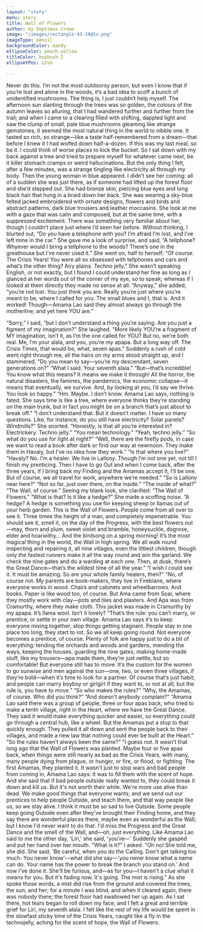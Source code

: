 ```yaml
---
layout: "story"
menu: story
title: Wall of Flowers
author: by Septimus Crowe
image: "/images/rectangle-43-19@1x.png"
imageType: pencil
backgroundColor: mandy
ellipseColor: peach-yellow
titleColor: hopbush-2
ellipseYPos: 12vh

---
```

Never do this. I’m not the most outdoorsy person, but even I know that if you’re lost and alone in the woods, it’s a bad idea to scoff a bunch of unidentified mushrooms. The thing is, I just couldn’t help myself. The afternoon sun slanting through the trees was so golden, the colours of the autumn leaves so alluring, that I had wandered further and further from the trail; and when I came to a clearing filled with shifting, dappled light and saw the clump of small, pale blue mushrooms gleaming like strange gemstones, it seemed the most natural thing in the world to nibble one. It tasted so rich, so strange—like a taste half-remembered from a dream—that before I knew it I had wolfed down half-a-dozen. If this was my last meal, so be it. I could think of worse places to kick the bucket. So I sat down with my back against a tree and tried to prepare myself for whatever came next, be it killer stomach cramps or weird hallucinations. But the only thing I felt, after a few minutes, was a strange tingling like electricity all through my body.
Then the young woman in blue appeared. I didn’t see her coming: all of a sudden she was just there, as if someone had lifted up the forest floor and she’d stepped out. She had bronze skin, piercing blue eyes and long black hair that hung in a braid down her back. She was wearing a sky-blue felted jacked embroidered with ornate designs, flowers and birds and abstract patterns; dark blue trousers and leather moccasins. She look at me with a gaze that was calm and composed, but at the same time, with a suppressed excitement. There was something very familiar about her, though I couldn’t place just where I’d seen her before.
Without thinking, I blurted out, “Do you have a telephone with you? I’m afraid I’m lost, and I’ve left mine in the car.”
She gave me a look of surprise, and said, “A tellphone? Whyever would I bring a tellphone to the woods? There’s one in the greathouse but I’ve never used it.” She went on, half to herself: “Of course. The Crisis Years! You were all so obsessed with tellphones and cars and what’s the other thing? Airy plains. Techno jelly.”
She wasn’t speaking English, or not exactly, but I found I could understand her fine as long as I glanced at her words out of the corner of my eye, so to speak; whereas if I looked at them directly they made no sense at all.
“Anyway,” she added, “you’re not lost. You just think you are. Really you’re just where you’re meant to be, where I called for you. The small blues and I, that is. And it worked! Though—Amama Lao said they almost always go through the motherline; and yet here YOU are.”

“Sorry,” I said, “but I don’t understand a thing you’re saying. Are you just a figment of my imagination?”
She laughed. “More likely YOU’re a fragment of MY imagination, isn’t it, as I’m the one called for YOU? But no, we’re both real. Me, I’m your alala, and you, you’re my apapa. But a long way off. The Crisis Times, that would be, what, seven apas.”
Suddenly a rush of cold went right through me, all the hairs on my arms stood straight up, and I stammered, “Do you mean to say—you’re my descendant, seven generations on?”
“What I said. Your seventh alala.”
“But—that’s incredible! You know what this means? It means we make it through! All the horror, the natural disasters, the famines, the pandemics, the economic collapse—it means that eventually, we survive. And, by looking at you, I’d say we thrive. You look so happy.”
“Hm. Maybe. I don’t know. Amama Lao says, nothing is fated. She says time is like a tree, where everyone thinks they’re standing on the main trunk, but in fact you might be on a branch that’s just about to break off.”
“I don’t understand that. But it doesn’t matter. I have so many questions. Like, for instance, do you still have electricity? Solar panels? Windmills?”
She snorted. “Honestly, is that all you’re interested in? Electrickery. Techno jelly.”
“You mean technology.”
“Yeah, techno jelly.”
“So what do you use for light at night?”
“Well, there are the firefly pods, in case we want to read a book after dark or find our way at newmoon. They make them in Havaly, but I’ve no idea how they work.”
“Is that where you live?”
“Havaly? No. I’m a healer. We live in Lallony. Though I’m not one yet, not till I finish my prenticing. Then I have to go Out and when I come back, after the three years, if I bring back my Finding and the Amamas accept it, I’ll be one. But of course, we all travel for work, anywhere we’re needed.”
“So is Lallony near here?”
“Not so far, just over there, on the inside.”
“The inside of what?”
“The Wall, of course.” Seeing my blank look, she clarified: “The Wall of Flowers.”
“What is that? Is it like a hedge?”
She made a scoffing noise. “A hedge? A hedge is something you use for keeping sheep or llamas out of your herb garden. This is the Wall of Flowers. People come from all over to see it. Three times the height of a man, and completely impenetrable. You should see it, smell it, on the day of the Progress, with the best flowers out—may, thorn and plum, sweet violet and bramble, honeysuckle, dogrose, elder and hoarwithy… And the birdsong on a spring morning! It’s the most magical thing in the world, the Wall in high spring. We all walk round inspecting and repairing it, all nine villages, even the littlest children, though only the fastest runners make it all the way round and win the garland. We check the nine gates and do a warding at each one. Then, at dusk, there’s the Great Dance—that’s the wildest time of all the year.”
“I wish I could see it. It must be amazing. So are your whole family healers, then?”
“No, of course not. My parents are book-makers, they live in Fireblane, where everyone works in wood. Chairs and cabinets and wheelbarrows. And books. Paper is like wood too, of course. But Ama came from Soar, where they mostly work with clay—pots and tiles and plasters. And Apa was from Cramurthy, where they make cloth. This jacket was made in Cramurthy by my apapa. It’s llama wool. Isn’t it lovely?
“That’s the rule: you can’t marry, or prentice, or settle in your own village. Amama Lao says it’s to keep everyone mixing together, stop things getting stagnant. People stay in one place too long, they start to rot. So we all keep going round. Not everyone becomes a prentice, of course. Plenty of folk are happy just to do a bit of everything: tending the orchards and woods and gardens, mending the ways, keeping the houses, guarding the nine gates, making home-made stuff, like my trousers—apa made them, they’re just nettle, but so comfortable! But everyone still has to move. It’s the custom for the women to go sunwise and men against the sun—one, two, or even three villages, if they’re bold—when it’s time to look for a partner. Of course that’s just habit; and people can marry boyboy or girlgirl if they want to, or not at all; but the rule is, you have to move.”
“So who makes the rules?”
“Why, the Amamas, of course. Who did you think?”
“And doesn’t anybody complain?”
“Amama Lao said there was a group of people, three or four apas back, who tried to make a tenth village, right in the Heart, where we have the Great Dance. They said it would make everything quicker and easier, so everything could go through a central hub, like a wheel. But the Amamas put a stop to that quickly enough. They pulled it all down and sent the people back to their villages, and made a new law that nothing could ever be built at the Heart.”
“So the rules haven’t always been the same?”
"I guess not. It wasn't that long ago that the Wall of Flowers was planted. Maybe four or five apas back, when things were still nearly as bad as the Crisis Years, with many, many people dying from plague, or hunger, or fire, or flood, or fighting. The first Amamas, they planted it. It wasn't just to stop wars and bad people from coming in, Amama Lao says: it was to fill them with the scent of hope. And she said that if bad people outside really wanted to, they could break it down and kill us. But it's not worth their while. We're more use alive than dead. We make good things that everyone wants; and we send out our prentices to help people Outside, and teach them, and that way people like us, so we stay alive. I think it must be so sad to live Outside. Some people keep going Outside even after they've brought their Finding home, and they say there are wonderful places there, maybe even as wonderful as the Wall; but I know I'd never want to do that. I'd miss the Progress and the Great Dance and the smell of the Wall, and—oh, just everything. Like Amama Lao said to me the other day, 'Liri,' she said, 'you're—' Suddenly she gasped and put her hand over her mouth.
"What is it?" I asked.
"Oh no! She told me, she did. She said, 'Be careful, when you do the Calling. Don't get talking too much. You never know'—what did she say—'you never know what a name can do. Your name has the power to break the branch you stand on.' And now I've done it. She'll be furious, and—as for you—I haven't a clue what it means for you. But it's fading now. It's going. The mist is rising."
As she spoke those words, a mist did rise from the ground and covered the trees, the sun, and her; for a minute I was blind, and when it cleared again, there was nobody there; the forest floor had swallowed her up again. As I sat there, hot tears began to roll down my face, and I felt a great and terrible grief for Liri, my seventh alala. I felt like the rest of my life would be spent in the slowfast sticky time of the Crisis Years, caught like a fly in the technojelly, aching for the scent of hope, the Wall of Flowers.